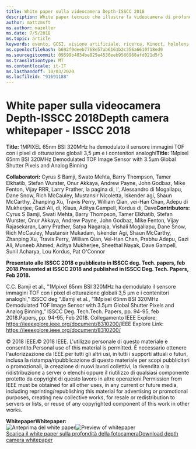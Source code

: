 ```yaml
---
title: White paper sulla videocamera Depth-ISSCC 2018
description: White paper tecnico che illustra la videocamera di profondità da usare in Project Kinect for Azure e la versione successiva di HoloLens.
author: mattzmsft
ms.author: mazeller
ms.date: 7/5/2018
ms.topic: article
keywords: evento, GCSI, visione artificiale, ricerca, Kinect, hololens, profondità, TOF
ms.openlocfilehash: b692f9deeb7768e57ab6161b2c356a6610f18ed9
ms.sourcegitcommit: 09599b4034be825e4536eeb9566968afd021d5f3
ms.translationtype: MT
ms.contentlocale: it-IT
ms.lasthandoff: 10/03/2020
ms.locfileid: "91691188"
---
```

# <a name="depth-camera-whitepaper---isscc-2018"></a><span data-ttu-id="a6290-104">White paper sulla videocamera Depth-ISSCC 2018</span><span class="sxs-lookup"><span data-stu-id="a6290-104">Depth camera whitepaper - ISSCC 2018</span></span>

<span data-ttu-id="a6290-105">**Title:** 1MPIXEL 65nm BSI 320MHz ha demodulato il sensore immagini TOF con i pixel di otturazione globali 3,5 μm e i contenitori analoghi</span><span class="sxs-lookup"><span data-stu-id="a6290-105">**Title:** 1Mpixel 65nm BSI 320MHz Demodulated TOF Image Sensor with 3.5μm Global Shutter Pixels and Analog Binning</span></span>

<span data-ttu-id="a6290-106">**Collaboratori:** Cyrus S Bamji, Swato Mehta, Barry Thompson, Tamer Elkhatib, Stefan Wurster, Onur Akkaya, Andrew Payne, John Godbaz, Mike Fenton, Vijay RRR, Larry Prather, la pagina di, l', Alessandro di Mogallapu, Dane Snow, Rich McCauley, Mustansir Nicoletta, Iskender agi, Shaun McCarthy, Zhanping Xu, Travis Perry, William Qian, vei-Han Chan, Adepu di Mukherjee, Gazi Ali, di, Klaus, Aditya Gampell, Kordus di, Dave</span><span class="sxs-lookup"><span data-stu-id="a6290-106">**Contributors:** Cyrus S Bamji, Swati Mehta, Barry Thompson, Tamer Elkhatib, Stefan Wurster, Onur Akkaya, Andrew Payne, John Godbaz, Mike Fenton, Vijay Rajasekaran, Larry Prather, Satya Nagaraja, Vishali Mogallapu, Dane Snow, Rich McCauley, Mustansir Mukadam, Iskender Agi, Shaun McCarthy, Zhanping Xu, Travis Perry, William Qian, Vei-Han Chan, Prabhu Adepu, Gazi Ali, Muneeb Ahmed, Aditya Mukherjee, Sheethal Nayak, Dave Gampell, Sunil Acharya, Lou Kordus, Pat O'Connor</span></span>

<span data-ttu-id="a6290-107">**Presentato alle ISSCC 2018 e pubblicato in ISSCC deg. Tech. papers, feb 2018.**</span><span class="sxs-lookup"><span data-stu-id="a6290-107">**Presented at ISSCC 2018 and published in ISSCC Deg. Tech. Papers, Feb 2018.**</span></span>

<span data-ttu-id="a6290-108">C.</span><span class="sxs-lookup"><span data-stu-id="a6290-108">C.</span></span> <span data-ttu-id="a6290-109">Bamji et al., "1Mpixel 65nm BSI 320MHz ha demodulato il sensore immagini TOF con i pixel di otturazione globali 3,5 μm e i contenitori analoghi," ISSCC deg ".</span><span class="sxs-lookup"><span data-stu-id="a6290-109">Bamji et al., “1Mpixel 65nm BSI 320MHz Demodulated TOF Image Sensor with 3.5μm Global Shutter Pixels and Analog Binning,” ISSCC Deg.</span></span> <span data-ttu-id="a6290-110">Tech.</span><span class="sxs-lookup"><span data-stu-id="a6290-110">Tech.</span></span> <span data-ttu-id="a6290-111">Papers, pp. 94-95, feb 2018.</span><span class="sxs-lookup"><span data-stu-id="a6290-111">Papers, pp. 94-95, Feb 2018.</span></span> <span data-ttu-id="a6290-112">Collegamento IEEE Explore: https://ieeexplore.ieee.org/document/8310200/</span><span class="sxs-lookup"><span data-stu-id="a6290-112">IEEE Explore Link: https://ieeexplore.ieee.org/document/8310200/</span></span>

<span data-ttu-id="a6290-113">© 2018 IEEE.</span><span class="sxs-lookup"><span data-stu-id="a6290-113">© 2018 IEEE.</span></span> <span data-ttu-id="a6290-114">L'utilizzo personale di questo materiale è consentito.</span><span class="sxs-lookup"><span data-stu-id="a6290-114">Personal use of this material is permitted.</span></span> <span data-ttu-id="a6290-115">È necessario ottenere l'autorizzazione da IEEE per tutti gli altri usi, in tutti i supporti attuali o futuri, inclusa la ristampa/ripubblicazione di questo materiale per scopi pubblicitari o promozionali, la creazione di nuovi lavori collettivi, la rivendita o la ridistribuzione a server o elenchi oppure il riutilizzo di qualsiasi componente protetto da copyright di questo lavoro in altre operazioni.</span><span class="sxs-lookup"><span data-stu-id="a6290-115">Permission from IEEE must be obtained for all other uses, in any current or future media, including reprinting/republishing this material for advertising or promotional purposes, creating new collective works, for resale or redistribution to servers or lists, or reuse of any copyrighted component of this work in other works.</span></span>

<span data-ttu-id="a6290-116">**Whitepaper**</span><span class="sxs-lookup"><span data-stu-id="a6290-116">**Whitepaper:**</span></span><br>
<span data-ttu-id="a6290-117">![Anteprima del white paper](images/depth-camera-isscc.PNG)</span><span class="sxs-lookup"><span data-stu-id="a6290-117">![Preview of whitepaper](images/depth-camera-isscc.PNG)</span></span><br>
[<span data-ttu-id="a6290-118">Scarica il white paper sulla profondità della fotocamera</span><span class="sxs-lookup"><span data-stu-id="a6290-118">Download depth camera whitepaper</span></span>](images/Depth-Camera-ISSCC-2018.pdf)
